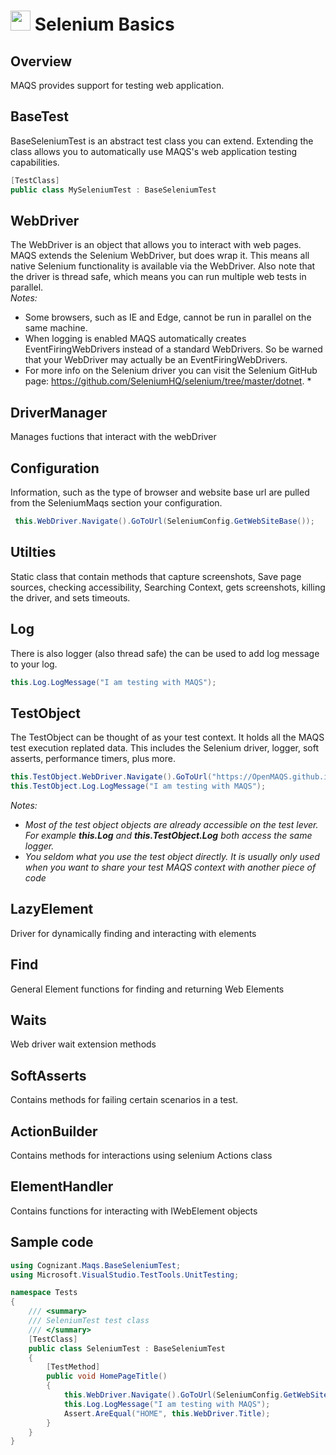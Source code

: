# <img src="resources/maqslogo.ico" height="32" width="32"> Selenium Basics

## Overview
MAQS provides support for testing web application.  

## BaseTest
BaseSeleniumTest is an abstract test class you can extend.  Extending the class allows you to automatically use MAQS's web application testing capabilities.
```csharp
[TestClass]
public class MySeleniumTest : BaseSeleniumTest
```

## WebDriver
The WebDriver is an object that allows you to interact with web pages. MAQS extends the Selenium WebDriver, but does wrap it. This means all native Selenium functionality is available via the WebDriver. Also note that the driver is thread safe, which means you can run multiple web tests in parallel.   
*Notes:*
* Some browsers, such as IE and Edge, cannot be run in parallel on the same machine.  
* When logging is enabled MAQS automatically creates EventFiringWebDrivers instead of a standard WebDrivers. So be warned that your WebDriver may actually be an EventFiringWebDrivers.
* For more info on the Selenium driver you can visit the Selenium GitHub page: https://github.com/SeleniumHQ/selenium/tree/master/dotnet.  *

## DriverManager
Manages fuctions that interact with the webDriver

## Configuration 
Information, such as the type of browser and website base url are pulled from the SeleniumMaqs section your configuration.
```csharp
 this.WebDriver.Navigate().GoToUrl(SeleniumConfig.GetWebSiteBase());
```

## Utilties
Static class that contain methods that capture screenshots, Save page sources, checking accessibility, Searching Context, gets screenshots, killing the driver, and sets timeouts. 

## Log
There is also logger (also thread safe) the can be used to add log message to your log.
```csharp
this.Log.LogMessage("I am testing with MAQS");
```
## TestObject
The TestObject can be thought of as your test context.  It holds all the MAQS test execution replated data.  This includes the Selenium driver, logger, soft asserts, performance timers, plus more.
```csharp
this.TestObject.WebDriver.Navigate().GoToUrl("https://OpenMAQS.github.io/TestingSite/Automation/");
this.TestObject.Log.LogMessage("I am testing with MAQS");
```
*Notes:*  
* *Most of the test object objects are already accessible on the test lever. For example **this.Log** and **this.TestObject.Log** both access the same logger.*
* *You seldom what you use the test object directly.  It is usually only used when you want to share your test MAQS context with another piece of code*

## LazyElement
Driver for dynamically finding and interacting with elements

## Find
General Element functions for finding and returning Web Elements

## Waits
Web driver wait extension methods

## SoftAsserts
Contains methods for failing certain scenarios in a test.

## ActionBuilder
Contains methods for interactions using selenium Actions class

## ElementHandler
Contains functions for interacting with IWebElement objects

## Sample code
```csharp
using Cognizant.Maqs.BaseSeleniumTest;
using Microsoft.VisualStudio.TestTools.UnitTesting;

namespace Tests
{
    /// <summary>
    /// SeleniumTest test class
    /// </summary>
    [TestClass]
    public class SeleniumTest : BaseSeleniumTest
    {
        [TestMethod]
        public void HomePageTitle()
        {
            this.WebDriver.Navigate().GoToUrl(SeleniumConfig.GetWebSiteBase());
            this.Log.LogMessage("I am testing with MAQS");
            Assert.AreEqual("HOME", this.WebDriver.Title);
        }
    }
}
```